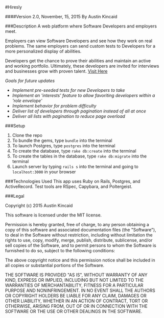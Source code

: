 #Hiresly

####Version 2.0, November, 15, 2015
By Austin Kincaid

###Description
A web platform where Software Developers and employers meet.

Employers can view Software Developers and see how they work on real problems. The same employers can send custom tests to Developers for a more personalized display of abilities.

Developers get the chance to prove their abilities and maintain an active and working portfolio. Ultimately, these developers are invited for interviews and businesses grow with proven talent.
[Visit Here](https://hiresly.herokuapp.com/)

_Goals for future updates_
* _Implement pre-seeded tests for new Developers to take_
* _Implement an 'interests' feature to allow favoriting developers within a 'role envelope'_
* _Implement behavior for problem difficulty_
* _Deliver list of developers through pagination instead of all at once_
* _Deliver all lists with pagination to reduce page overload_

###Setup
1. Clone the repo
2. To bundle the gems, type `bundle` into the terminal
3. To launch Postgres, type `postgres` into the terminal
4. To create the database, type `rake db:create` into the terminal
5. To create the tables in the database, type `rake db:migrate` into the terminal
6. Launch server by typing `rails s` into the terminal and going to `localhost:3000` in your browser

###Technologies Used
This app uses Ruby on Rails, Postgres, and ActiveRecord. Test tools are RSpec, Capybara, and Poltergeist.

###Legal

Copyright (c) 2015 Austin Kincaid

This software is licensed under the MIT license.

Permission is hereby granted, free of charge, to any person obtaining a copy of this software and associated documentation files (the "Software"), to deal in the Software without restriction, including without limitation the rights to use, copy, modify, merge, publish, distribute, sublicense, and/or sell copies of the Software, and to permit persons to whom the Software is furnished to do so, subject to the following conditions:

The above copyright notice and this permission notice shall be included in all copies or substantial portions of the Software.

THE SOFTWARE IS PROVIDED "AS IS", WITHOUT WARRANTY OF ANY KIND, EXPRESS OR IMPLIED, INCLUDING BUT NOT LIMITED TO THE WARRANTIES OF MERCHANTABILITY, FITNESS FOR A PARTICULAR PURPOSE AND NONINFRINGEMENT. IN NO EVENT SHALL THE AUTHORS OR COPYRIGHT HOLDERS BE LIABLE FOR ANY CLAIM, DAMAGES OR OTHER LIABILITY, WHETHER IN AN ACTION OF CONTRACT, TORT OR OTHERWISE, ARISING FROM, OUT OF OR IN CONNECTION WITH THE SOFTWARE OR THE USE OR OTHER DEALINGS IN THE SOFTWARE.
